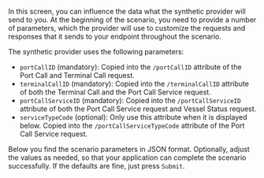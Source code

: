 In this screen, you can influence the data what the synthetic provider will send to you. At the beginning of the
scenario, you need to provide a number of parameters, which the provider will use to customize the requests and
responses that it sends to your endpoint throughout the scenario.

The synthetic provider uses the following parameters:

* `portCallID` (mandatory): Copied into the `/portCallID` attribute of the Port Call and Terminal Call request.
* `terminalCallID` (mandatory): Copied into the `/terminalCallID` attribute of both the Terminal Call and the Port Call
  Service request.
* `portCallServiceID` (mandatory): Copied into the `/portCallServiceID` attribute of both the Port Call Service request
  and Vessel Status request.
* `serviceTypeCode` (optional): Only use this attribute when it is displayed below. Copied into the
  `/portCallServiceTypeCode` attribute of the Port Call Service request.

Below you find the scenario parameters in JSON format. Optionally, adjust the values as needed, so that your application
can complete the scenario successfully. If the defaults are fine, just press `Submit`.
